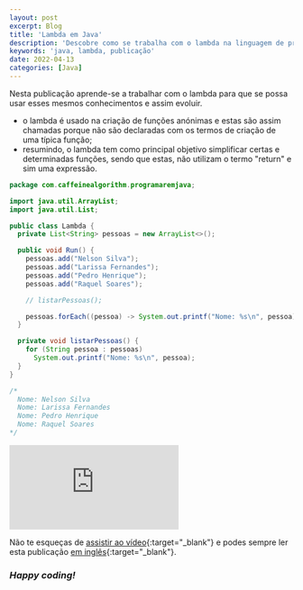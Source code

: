 ```yaml
---
layout: post
excerpt: Blog
title: 'Lambda em Java'
description: 'Descobre como se trabalha com o lambda na linguagem de programação Java. Obtém respostas às tuas dúvidas com a teoria e os exemplos apresentados.'
keywords: 'java, lambda, publicação'
date: 2022-04-13
categories: [Java]
---
```


Nesta publicação aprende-se a trabalhar com o lambda para que se possa usar esses mesmos conhecimentos e assim evoluir.

- o lambda é usado na criação de funções anónimas e estas são assim chamadas porque não são declaradas com os termos de criação de uma típica função;
- resumindo, o lambda tem como principal objetivo simplificar certas e determinadas funções, sendo que estas, não utilizam o termo "return" e sim uma expressão.

```java
package com.caffeinealgorithm.programaremjava;

import java.util.ArrayList;
import java.util.List;

public class Lambda {
  private List<String> pessoas = new ArrayList<>();

  public void Run() {
    pessoas.add("Nelson Silva");
    pessoas.add("Larissa Fernandes");
    pessoas.add("Pedro Henrique");
    pessoas.add("Raquel Soares");

    // listarPessoas();

    pessoas.forEach((pessoa) -> System.out.printf("Nome: %s\n", pessoa));
  }

  private void listarPessoas() {
    for (String pessoa : pessoas)
      System.out.printf("Nome: %s\n", pessoa);
  }
}

/*
  Nome: Nelson Silva
  Nome: Larissa Fernandes
  Nome: Pedro Henrique
  Nome: Raquel Soares
*/
```

<div class="video-container">
  <iframe src="https://www.youtube.com/embed/Xh95YJxeAnI" frameborder="0" allowfullscreen></iframe>
</div>

Não te esqueças de [assistir ao vídeo](https://youtu.be/Xh95YJxeAnI){:target="\_blank"} e podes sempre ler esta publicação [em inglês](https://nelsonsilvadev.com/blog/lambda-in-java/){:target="\_blank"}.

### _Happy coding!_
